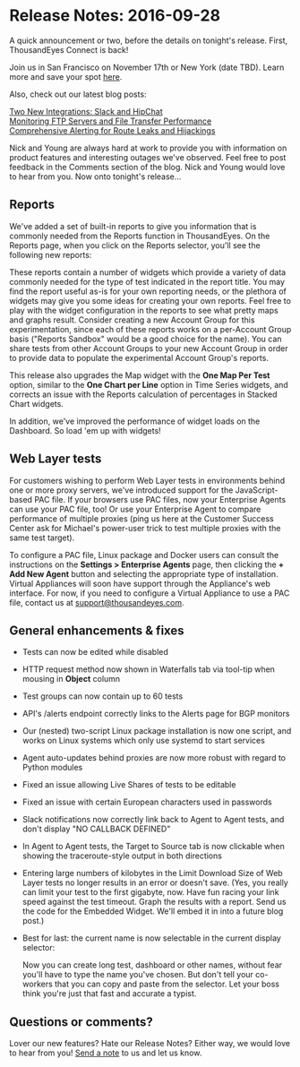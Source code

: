 # Release Notes: 2016-09-28

A quick announcement or two, before the details on tonight's release.  First, ThousandEyes Connect is back!

Join us in San Francisco on November 17th or New York \(date TBD\). Learn more and save your spot [here](https://www.thousandeyes.com/events/connect).

Also, check out our latest blog posts:

[Two New Integrations: Slack and HipChat](https://blog.thousandeyes.com/slack-hipchat-alert-integrations/)  
[Monitoring FTP Servers and File Transfer Performance](https://blog.thousandeyes.com/monitoring-ftp-servers/)  
[Comprehensive Alerting for Route Leaks and Hijackings](https://blog.thousandeyes.com/comprehensive-alerting-route-leaks-hijackings/)

Nick and Young are always hard at work to provide you with information on product features and interesting outages we've observed. Feel free to post feedback in the Comments section of the blog. Nick and Young would love to hear from you.  Now onto tonight's release...

## Reports

We've added a set of built-in reports to give you information that is commonly needed from the Reports function in ThousandEyes.  On the Reports page, when you click on the Reports selector, you'll see the following new reports:

These reports contain a number of widgets which provide a variety of data commonly needed for the type of test indicated in the report title.  You may find the report useful as-is for your own reporting needs, or the plethora of widgets may give you some ideas for creating your own reports.  Feel free to play with the widget configuration in the reports to see what pretty maps and graphs result.  Consider creating a new Account Group for this experimentation, since each of these reports works on a per-Account Group basis \("Reports Sandbox" would be a good choice for the name\).  You can share tests from other Account Groups to your new Account Group in order to provide data to populate the experimental Account Group's reports.

This release also upgrades the Map widget with the **One Map Per Test** option, similar to the **One Chart per Line** option in Time Series widgets, and corrects an issue with the Reports calculation of percentages in Stacked Chart widgets.

In addition, we've improved the performance of widget loads on the Dashboard. So load 'em up with widgets!

## Web Layer tests

For customers wishing to perform Web Layer tests in environments behind one or more proxy servers, we've introduced support for the JavaScript-based PAC file.  If your browsers use PAC files, now your Enterprise Agents can use your PAC file, too!  Or use your Enterprise Agent to compare performance of multiple proxies \(ping us here at the Customer Success Center ask for Michael's power-user trick to test multiple proxies with the same test target\).

To configure a PAC file, Linux package and Docker users can consult the instructions on the **Settings &gt; Enterprise Agents** page, then clicking the **+ Add New Agent** button and selecting the appropriate type of installation. Virtual Appliances will soon have support through the Appliance's web interface.  For now, if you need to configure a Virtual Appliance to use a PAC file, contact us at [support@thousandeyes.com](mailto:support@thousandeyes.com).

## General enhancements & fixes

* Tests can now be edited while disabled
* HTTP request method now shown in Waterfalls tab via tool-tip when mousing in **Object** column
* Test groups can now contain up to 60 tests
* API's /alerts endpoint correctly links to the Alerts page for BGP monitors
* Our \(nested\) two-script Linux package installation is now one script, and works on Linux systems which only use systemd to start services
* Agent auto-updates behind proxies are now more robust with regard to Python modules
* Fixed an issue allowing Live Shares of tests to be editable
* Fixed an issue with certain European characters used in passwords
* Slack notifications now correctly link back to Agent to Agent tests, and don't display "NO CALLBACK DEFINED"
* In Agent to Agent tests, the Target to Source tab is now clickable when showing the traceroute-style output in both directions
* Entering large numbers of kilobytes in the Limit Download Size of Web Layer tests no longer results in an error or doesn't save. \(Yes, you really can limit your test to the first gigabyte, now.  Have fun racing your link speed against the test timeout.  Graph the results with a report.  Send us the code for the Embedded Widget. We'll embed it in into a future blog post.\)
* Best for last: the current name is now selectable in the current display selector:

  Now you can create long test, dashboard or other names, without fear you'll have to type the name you've chosen.  But don't tell your co-workers that you can copy and paste from the selector.  Let your boss think you're just that fast and accurate a typist.

## Questions or comments?

Lover our new features?  Hate our Release Notes? Either way, we would love to hear from you! [Send a note](mailto:support@thousandeyes.com?subject=Hate%20your%20release%20notes%2020160928) to us and let us know.

